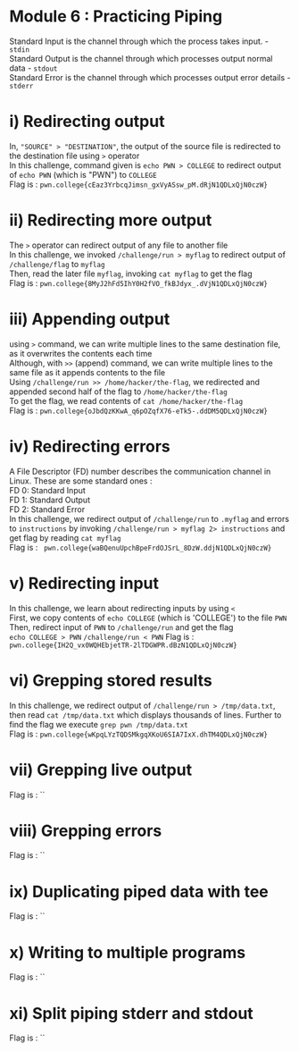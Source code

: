 # Module 6 : Practicing Piping
Standard Input is the channel through which the process takes input.  - `stdin`<br>
Standard Output is the channel through which processes output normal data - `stdout` <br>
Standard Error is the channel through which processes output error details - `stderr` 

# i) Redirecting output
In, `"SOURCE" > "DESTINATION"`, the output of the source file is redirected to the destination file using `>` operator <br>
In this challenge, command given is `echo PWN > COLLEGE` to redirect output of `echo PWN` (which is "PWN") to `COLLEGE` <br>
Flag is : `pwn.college{cEaz3YrbcqJimsn_gxVyASsw_pM.dRjN1QDLxQjN0czW}`

# ii) Redirecting more output
The `>` operator can redirect output  of any file to another file <br>
In this challenge, we invoked `/challenge/run > myflag` to redirect output of `/challenge/flag` to `myflag` <br>
Then, read the later file `myflag`, invoking `cat myflag` to get the flag <br>
Flag is : `pwn.college{8MyJ2hFd5IhY0H2fVO_fkBJdyx_.dVjN1QDLxQjN0czW}`

# iii) Appending output
using `>` command, we can write multiple lines to the same destination file, as it overwrites the contents each time <br>
Although, with `>>` (append) command, we can write multiple lines to the same file as it appends contents to the file <br>
Using `/challenge/run >> /home/hacker/the-flag`, we redirected and appended second half of the flag to `/home/hacker/the-flag` <br>
To get the flag, we read contents of `cat /home/hacker/the-flag` <br>
Flag is : `pwn.college{oJbdQzKKwA_q6pOZqfX76-eTk5-.ddDM5QDLxQjN0czW}`

# iv) Redirecting errors
A File Descriptor (FD) number describes the communication channel in Linux. These are some standard ones : <br>
FD 0: Standard Input <br>
FD 1: Standard Output<br>
FD 2: Standard Error<br>
In this challenge, we redirect output of `/challenge/run` to `.myflag` and errors to `instructions` by invoking `/challenge/run > myflag 2> instructions` and get flag by reading `cat myflag` <br>
Flag is : ` pwn.college{waBQenuUpchBpeFrdOJSrL_8DzW.ddjN1QDLxQjN0czW}`

# v) Redirecting input
In this challenge, we learn about redirecting inputs by using `<` <br>
First, we copy contents of `echo COLLEGE` (which is 'COLLEGE') to the file `PWN` <br>
Then, redirect input of `PWN` to `/challenge/run` and get the flag <br>
`echo COLLEGE > PWN`
`/challenge/run < PWN`
Flag is : `pwn.college{IH2Q_vx0WQHEbjetTR-2lTDGWPR.dBzN1QDLxQjN0czW}`

# vi) Grepping stored results
In this challenge, we redirect output of `/challenge/run > /tmp/data.txt`, then read `cat /tmp/data.txt` which displays thousands of lines. Further to find the flag we execute `grep pwn /tmp/data.txt` <br> 
Flag is : `pwn.college{wKpqLYzTQDSMkgqXKoU6SIA7IxX.dhTM4QDLxQjN0czW}`

# vii) Grepping live output

Flag is : ``

# viii) Grepping errors

Flag is : ``

# ix) Duplicating piped data with tee

Flag is : ``

# x) Writing to multiple programs

Flag is : ``

# xi) Split piping stderr and stdout

Flag is : ``
